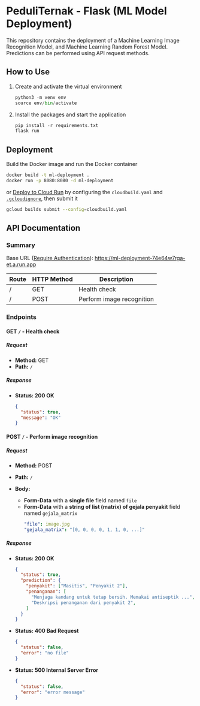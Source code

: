 # PeduliTernak - Flask (ML Model Deployment)

This repository contains the deployment of a Machine Learning Image Recognition Model, and Machine Learning Random Forest Model. Predictions can be performed using API request methods.

## How to Use

1. Create and activate the virtual environment

   ```python
   python3 -m venv env
   source env/bin/activate
   ```

1. Install the packages and start the application

   ```python
   pip install -r requirements.txt
   flask run
   ```

## Deployment

Build the Docker image and run the Docker container

```bash
docker build -t ml-deployment .
docker run -p 8080:8080 -d ml-deployment
```

or [Deploy to Cloud Run](https://cloud.google.com/build/docs/deploying-builds/deploy-cloud-run) by configuring the `cloudbuild.yaml` and [`.gcloudignore`](https://cloud.google.com/sdk/gcloud/reference/topic/gcloudignore), then submit it

```bash
gcloud builds submit --config=cloudbuild.yaml
```

## API Documentation

### Summary

Base URL ([Require Authentication](https://cloud.google.com/run/docs/authenticating/service-to-service#acquire-token)): <https://ml-deployment-74e64w7rga-et.a.run.app>

| Route | HTTP Method | Description               |
| ----- | ----------- | ------------------------- |
| /     | GET         | Health check              |
| /     | POST        | Perform image recognition |

### Endpoints

#### **GET `/` - Health check**

##### Request

- **Method:** GET
- **Path:** `/`

##### Response

- **Status: 200 OK**
  ```json
  {
    "status": true,
    "message": "OK"
  }
  ```

#### **POST `/` - Perform image recognition**

##### Request

- **Method:** POST
- **Path:** `/`
- **Body:**

  - **Form-Data** with a **single file** field named `file`
  - **Form-Data** with a **string of list (matrix) of gejala penyakit** field named `gejala_matrix`
    ```yaml
    "file": image.jpg
    "gejala_matrix": "[0, 0, 0, 0, 1, 1, 0, ...]"
    ```

##### Response

- **Status: 200 OK**

  ```json
  {
    "status": true,
    "prediction": {
      "penyakit": ["Masitis", "Penyakit 2"],
      "penanganan": [
        "Menjaga kandang untuk tetap bersih. Memakai antiseptik ...",
        "Deskripsi penanganan dari penyakit 2",
      ]
    }
  }
  ```

- **Status: 400 Bad Request**

  ```json
  {
    "status": false,
    "error": "no file"
  }
  ```

- **Status: 500 Internal Server Error**
  ```json
  {
    "status": false,
    "error": "error message"
  }
  ```
